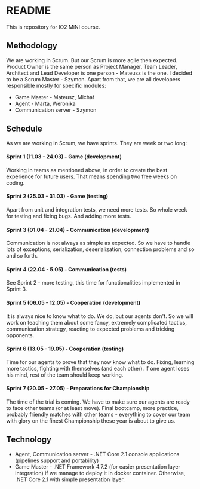 # README #
This is repository for IO2 MiNI course.

## Methodology
We are working in Scrum. But our Scrum is more agile then expected.
Product Owner is the same person as Project Manager, Team Leader, Architect and Lead Developer is one person - Mateusz is the one.
I decided to be a Scrum Master - Szymon.
Apart from that, we are all developers responsible mostly for specific modules:

* Game Master - Mateusz, Michał
* Agent - Marta, Weronika
* Communication server - Szymon

## Schedule
As we are working in Scrum, we have sprints. They are week or two long:
#### Sprint 1 (11.03 - 24.03) - Game (development)
Working in teams as mentioned above, in order to create the best experience for future users. That means spending two free weeks on coding.

#### Sprint 2 (25.03 - 31.03) - Game (testing)
Apart from unit and integration tests, we need more tests. So whole week for testing and fixing bugs. And adding more tests.

#### Sprint 3 (01.04 - 21.04) - Communication (development)
Communication is not always as simple as expected. So we have to handle lots of exceptions, serialization, deserialization, connection problems and so and so forth.

#### Sprint 4 (22.04 - 5.05) - Communication (tests)
See Sprint 2 - more testing, this time for functionalities implemented in Sprint 3.

#### Sprint 5 (06.05 - 12.05) - Cooperation (development)
It is always nice to know what to do. We do, but our agents don't. So we will work on teaching them about some fancy, extremely complicated tactics, communication strategy, reacting to expected problems and tricking opponents.

#### Sprint 6 (13.05 - 19.05) - Cooperation (testing)
Time for our agents to prove that they now know what to do. Fixing, learning more tactics, fighting with themselves (and each other). If one agent loses his mind, rest of the team should keep working.

#### Sprint 7 (20.05 - 27.05) - Preparations for Championship
The time of the trial is coming. We have to make sure our agents are ready to face other teams (or at least move). Final bootcamp, more practice, probably friendly matches with other teams - everything to cover our team with glory on the finest Championship these year is about to give us.

## Technology
* Agent, Communication server - .NET Core 2.1 console applications (pipelines support and portability)
* Game Master - .NET Framework 4.7.2 (for easier presentation layer integration) if we manage to deploy it in docker container. Otherwise, .NET Core 2.1 with simple presentation layer.
